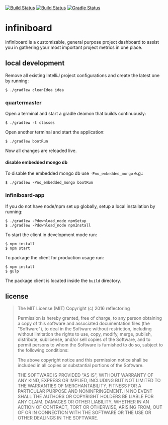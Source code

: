 [![Build Status](https://snap-ci.com/reflectoring/infiniboard/branch/master/build_image)](https://snap-ci.com/reflectoring/infiniboard/branch/master) [![Build Status](https://circleci.com/gh/matthiasbalke/infiniboard/tree/circleci.svg?style=shield&circle-token=75e95e854013500044492bdd5a7990aecbc97a92)](https://circleci.com/gh/matthiasbalke/infiniboard) [![Gradle Status](https://gradleupdate.appspot.com/reflectoring/infiniboard/status.svg?branch=master)](https://gradleupdate.appspot.com/reflectoring/infiniboard/status)

# infiniboard
infiniboard is a customizable, general purpose project dashboard to assist you in gathering your most important project metrics in one place.


## local development

Remove all existing IntelliJ project configurations and create the latest one by running:
```
$ ./gradlew cleanIdea idea
```

### quartermaster
Open a terminal and start a gradle deamon that builds continuously:
```
$ ./gradlew -t classes
```

Open another terminal and start the application:
```
$ ./gradlew bootRun
```

Now all changes are reloaded live.

#### disable embedded mongo db
To disable the embedded mongo db use `-Pno_embedded_mongo` e.g.:
```
$ ./gradlew -Pno_embedded_mongo bootRun
```


### infiniboard-app
If you do not have node/npm set up globally, setup a local installation by running:
```
$ ./gradlew -Pdownload_node npmSetup
$ ./gradlew -Pdownload_node npmInstall
```

To start the client in development mode run:
```
$ npm install
$ npm start
```

To package the client for production usage run:
```
$ npm install
$ gulp
```
The package client is located inside the `build` directory.

## license

> The MIT License (MIT)
> Copyright (c) 2016 reflectoring
> 
> Permission is hereby granted, free of charge, to any person obtaining a copy of this software and associated documentation files (the "Software"), to deal in the Software without restriction, including without limitation the rights to use, copy, modify, merge, publish, distribute, sublicense, and/or sell copies of the Software, and to permit persons to whom the Software is furnished to do so, subject to the following conditions:
> 
> The above copyright notice and this permission notice shall be included in all copies or substantial portions of the Software.
> 
> THE SOFTWARE IS PROVIDED "AS IS", WITHOUT WARRANTY OF ANY KIND, EXPRESS OR IMPLIED, INCLUDING BUT NOT LIMITED TO THE WARRANTIES OF MERCHANTABILITY, FITNESS FOR A PARTICULAR PURPOSE AND NONINFRINGEMENT. IN NO EVENT SHALL THE AUTHORS OR COPYRIGHT HOLDERS BE LIABLE FOR ANY CLAIM, DAMAGES OR OTHER LIABILITY, WHETHER IN AN ACTION OF CONTRACT, TORT OR OTHERWISE, ARISING FROM, OUT OF OR IN CONNECTION WITH THE SOFTWARE OR THE USE OR OTHER DEALINGS IN THE SOFTWARE.
